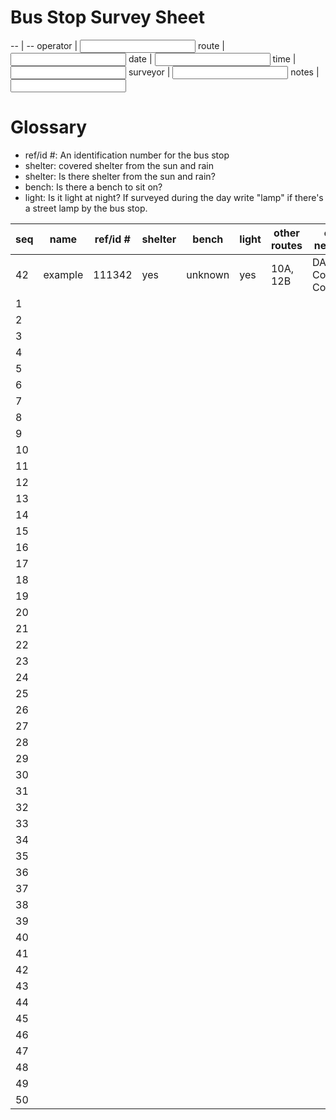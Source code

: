 # Bus Stop Survey Sheet

-- | --
operator | <input type="text" />
route | <input type="text" />
date | <input type="text" />
time | <input type="text" />
surveyor | <input type="text" />
notes | <input type="text" />

# Glossary

* ref/id #: An identification number for the bus stop
* shelter: covered shelter from the sun and rain
* shelter: Is there shelter from the sun and rain?
* bench: Is there a bench to sit on?
* light: Is it light at night?  If surveyed during the day write "lamp" if there's a street lamp by the bus stop.


seq | name | ref/id # | shelter | bench | light | other routes | other networks
--- | ---- | -------- | ------- | ----- | ----- | ------------ | --------------
42 | example | 111342 | yes | unknown | yes | 10A, 12B | DASH, County Connector
1 | | | | | | | 
2 | | | | | | | 
3 | | | | | | | 
4 | | | | | | | 
5 | | | | | | | 
6 | | | | | | | 
7 | | | | | | | 
8 | | | | | | | 
9 | | | | | | | 
10 | | | | | | | 
11 | | | | | | | 
12 | | | | | | | 
13 | | | | | | | 
14 | | | | | | | 
15 | | | | | | | 
16 | | | | | | | 
17 | | | | | | | 
18 | | | | | | | 
19 | | | | | | | 
20 | | | | | | | 
21 | | | | | | | 
22 | | | | | | | 
23 | | | | | | | 
24 | | | | | | | 
25 | | | | | | | 
26 | | | | | | | 
27 | | | | | | | 
28 | | | | | | | 
29 | | | | | | | 
30 | | | | | | | 
31 | | | | | | | 
32 | | | | | | | 
33 | | | | | | | 
34 | | | | | | | 
35 | | | | | | | 
36 | | | | | | | 
37 | | | | | | | 
38 | | | | | | | 
39 | | | | | | | 
40 | | | | | | | 
41 | | | | | | | 
42 | | | | | | | 
43 | | | | | | | 
44 | | | | | | | 
45 | | | | | | | 
46 | | | | | | | 
47 | | | | | | | 
48 | | | | | | | 
49 | | | | | | | 
50 | | | | | | | 

